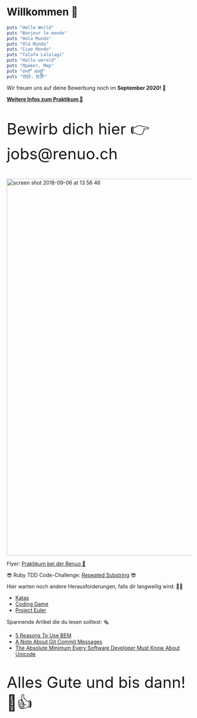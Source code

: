# Willkommen 🚀

```ruby
puts "Hello World"
puts "Bonjour le monde"
puts "Hola Mundo"
puts "Olá Mundo"
puts "Ciao Mondo"
puts "Talofa Lalolagi"
puts "Hallo wereld"
puts "Привет, Мир"
puts "హలో వరల్డ్"
puts "你好，世界"
```
Wir freuen uns auf deine Bewerbung noch im **September 2020! 📅** 

**[Weitere Infos zum Praktikum 🧐](https://www.renuo.ch/en/jobs/ims-internship-2020-2021)**
<p style="font-size: 32pt;">Bewirb dich hier 👉 jobs@renuo.ch</p>

<img width="1029" alt="screen shot 2018-09-06 at 13 56 46" src="https://user-images.githubusercontent.com/20790833/45155918-ce7cb180-b1dc-11e8-9444-31876dcecfea.png">

Flyer: [Praktikum bei der Renuo 📰](https://github.com/renuo/renuo-praktikum/raw/master/Praktikum%20bei%20der%20Renuo.pdf) 

😎 Ruby TDD Code-Challenge: [Repeated Substring](https://github.com/renuo/repeated_substring) 😎

Hier warten noch andere Herausforderungen, falls dir langweilig wird: 🏃‍♀️
- [Katas](http://kata-log.rocks/starter)
- [Coding Game](https://www.codingame.com/start)
- [Project Euler](https://projecteuler.net/)

Spannende Artikel die du lesen solltest: 🗞
- [5 Reasons To Use BEM](https://blog.elpassion.com/reasons-to-use-bem-a88738317753)
- [A Note About Git Commit Messages](https://tbaggery.com/2008/04/19/a-note-about-git-commit-messages.html)
- [The Absolute Minimum Every Software Developer Must Know About Unicode](https://www.joelonsoftware.com/2003/10/08/the-absolute-minimum-every-software-developer-absolutely-positively-must-know-about-unicode-and-character-sets-no-excuses/)

<p style="font-size: 32pt;">Alles Gute und bis dann! 🙂👍</p>
